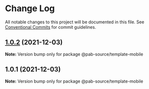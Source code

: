# Change Log

All notable changes to this project will be documented in this file.
See [Conventional Commits](https://conventionalcommits.org) for commit guidelines.

## [1.0.2](https://github.com/Pab-Source/monorepo-web-mobile-rn/compare/@pab-source/template-mobile@1.0.1...@pab-source/template-mobile@1.0.2) (2021-12-03)

**Note:** Version bump only for package @pab-source/template-mobile





## 1.0.1 (2021-12-03)

**Note:** Version bump only for package @pab-source/template-mobile
